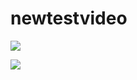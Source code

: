 # newtestvideo
[
![](https://s5.gifyu.com/images/Sep-21-2022-15-56-52.gif)
](https://s5.gifyu.com/images/Sep-21-2022-15-56-52.gif)

![](https://c.tenor.com/VVOA7SCKgmkAAAAM/test.gif)
